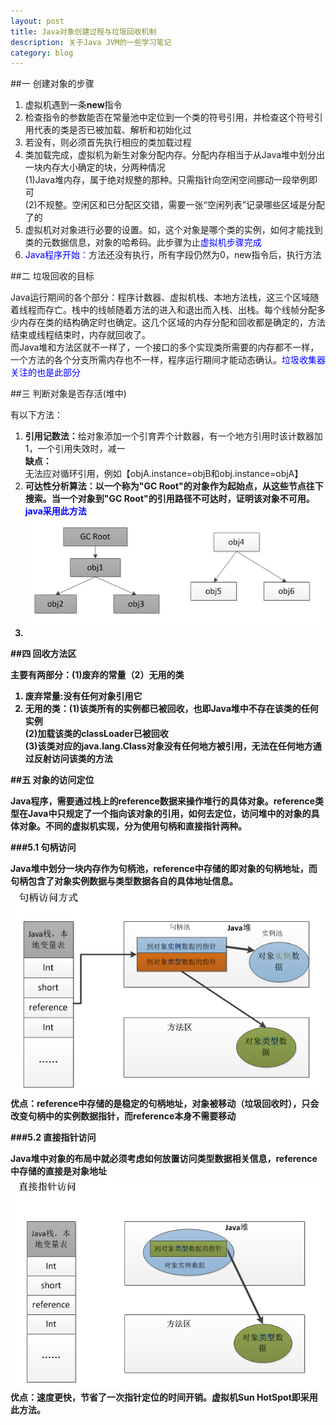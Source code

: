```yaml
---
layout: post
title: Java对象创建过程与垃圾回收机制
description: 关于Java JVM的一些学习笔记
category: blog
---
```

##一 创建对象的步骤

<ol>
<li>虚拟机遇到一条<B>new</B>指令</li>
<li>检查指令的参数能否在常量池中定位到一个类的符号引用，并检查这个符号引用代表的类是否已被加载、解析和初始化过</li>
<li>若没有，则必须首先执行相应的类加载过程</li>
<li>类加载完成，虚拟机为新生对象分配内存。分配内存相当于从Java堆中划分出一块内存大小确定的块，分两种情况<br>(1)Java堆内存，属于绝对规整的那种。只需指针向空闲空间挪动一段举例即可<br>(2)不规整。空闲区和已分配区交错，需要一张“空闲列表”记录哪些区域是分配了的</li>
<li>虚拟机对对象进行必要的设置。如，这个对象是哪个类的实例，如何才能找到类的元数据信息，对象的哈希码。此步骤为止<font color="blue">虚拟机步骤完成</font></li>
<li><font color="blue">Java程序开始：</font><init>方法还没有执行，所有字段仍然为0，new指令后，执行<init>方法</li>
</ol>

##二 垃圾回收的目标

Java运行期间的各个部分：程序计数器、虚拟机栈、本地方法栈，这三个区域随着线程而存亡。栈中的线帧随着方法的进入和退出而入栈、出栈。每个线帧分配多少内存在类的结构确定时也确定。这几个区域的内存分配和回收都是确定的，方法结束或线程结束时，内存就回收了。<br>
而Java堆和方法区就不一样了，一个接口的多个实现类所需要的内存都不一样，一个方法的各个分支所需内存也不一样，程序运行期间才能动态确认。<font color="blue">垃圾收集器关注的也是此部分</font>

##三 判断对象是否存活(堆中)
   
有以下方法：<br>
<ol>
<li><B>引用记数法：</B>给对象添加一个引育弄个计数器，有一个地方引用时该计数器加1，一个引用失效时，减一<br><B>缺点：</B>无法应对循环引用，例如【objA.instance=objB和obj.instance=objA】</li>
<li><B>可达性分析算法：<B>以一个称为"GC Root"的对象作为起始点，从这些节点往下搜索。当一个对象到"GC Root"的引用路径不可达时，证明该对象不可用。<font color="blue">java采用此方法</font><img src="/images/blog/java-jvm-obj-rubcollect1.png"></li>
<li></li>
</ol>

##四 回收方法区

主要有两部分：(1)废弃的常量（2）无用的类
<br>
<ol>
<li><B>废弃常量:</B>没有任何对象引用它</li>
<li><B>无用的类：</B>(1)该类所有的实例都已被回收，也即Java堆中不存在该类的任何实例<br>(2)加载该类的classLoader已被回收<br>(3)该类对应的java.lang.Class对象没有任何地方被引用，无法在任何地方通过反射访问该类的方法</li>
</ol>

##五 对象的访问定位

Java程序，需要通过栈上的reference数据来操作堆行的具体对象。reference类型在Java中只规定了一个指向该对象的引用，如何去定位，访问堆中的对象的具体对象。不同的虚拟机实现，分为使用句柄和直接指针两种。
<br>

###5.1 句柄访问

Java堆中划分一块内存作为句柄池，reference中存储的即对象的句柄地址，而句柄包含了对象实例数据与类型数据各自的具体地址信息。
<img src="/images/blog/java-jvm-obj-rubcollect2.png">
<B>优点：</B>reference中存储的是稳定的句柄地址，对象被移动（垃圾回收时），只会改变句柄中的实例数据指针，而reference本身不需要移动

###5.2 直接指针访问

Java堆中对象的布局中就必须考虑如何放置访问类型数据相关信息，reference中存储的直接是对象地址
<img src="/images/blog/java-jvm-obj-rubcollect3.png">
<B>优点：</B>速度更快，节省了一次指针定位的时间开销。虚拟机Sun HotSpot即采用此方法。

